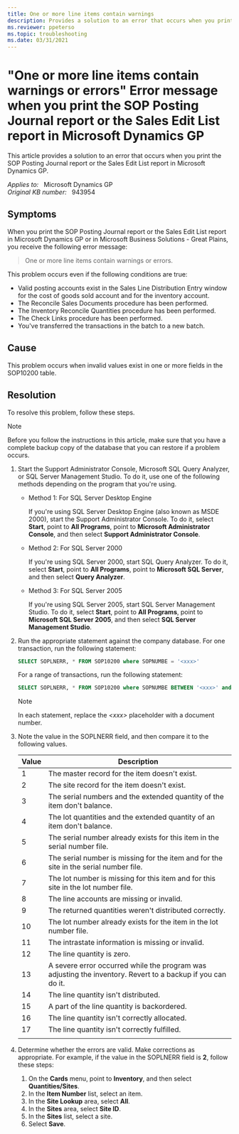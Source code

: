 ```yaml
---
title: One or more line items contain warnings
description: Provides a solution to an error that occurs when you print the SOP Posting Journal report or the Sales Edit List report in Microsoft Dynamics GP.
ms.reviewer: ppeterso
ms.topic: troubleshooting
ms.date: 03/31/2021
---
```

# "One or more line items contain warnings or errors" Error message when you print the SOP Posting Journal report or the Sales Edit List report in Microsoft Dynamics GP

This article provides a solution to an error that occurs when you print the SOP Posting Journal report or the Sales Edit List report in Microsoft Dynamics GP.

_Applies to:_ &nbsp; Microsoft Dynamics GP  
_Original KB number:_ &nbsp; 943954

## Symptoms

When you print the SOP Posting Journal report or the Sales Edit List report in Microsoft Dynamics GP or in Microsoft Business Solutions - Great Plains, you receive the following error message:

> One or more line items contain warnings or errors.

This problem occurs even if the following conditions are true:

- Valid posting accounts exist in the Sales Line Distribution Entry window for the cost of goods sold account and for the inventory account.
- The Reconcile Sales Documents procedure has been performed.
- The Inventory Reconcile Quantities procedure has been performed.
- The Check Links procedure has been performed.
- You've transferred the transactions in the batch to a new batch.

## Cause

This problem occurs when invalid values exist in one or more fields in the SOP10200 table.

## Resolution

To resolve this problem, follow these steps.

> [!NOTE]
> Before you follow the instructions in this article, make sure that you have a complete backup copy of the database that you can restore if a problem occurs.

1. Start the Support Administrator Console, Microsoft SQL Query Analyzer, or SQL Server Management Studio. To do it, use one of the following methods depending on the program that you're using.

    - Method 1: For SQL Server Desktop Engine

        If you're using SQL Server Desktop Engine (also known as MSDE 2000), start the Support Administrator Console. To do it, select **Start**, point to **All Programs**, point to **Microsoft Administrator Console**, and then select **Support Administrator Console**.

    - Method 2: For SQL Server 2000

        If you're using SQL Server 2000, start SQL Query Analyzer. To do it, select **Start**, point to **All Programs**, point to **Microsoft SQL Server**, and then select **Query Analyzer**.

    - Method 3: For SQL Server 2005
  
        If you're using SQL Server 2005, start SQL Server Management Studio. To do it, select **Start**, point to **All Programs**, point to **Microsoft SQL Server 2005**, and then select **SQL Server Management Studio**.  

2. Run the appropriate statement against the company database. For one transaction, run the following statement:

    ```sql
    SELECT SOPLNERR, * FROM SOP10200 where SOPNUMBE = '<xxx>'
    ```

    For a range of transactions, run the following statement:

    ```sql
    SELECT SOPLNERR, * FROM SOP10200 where SOPNUMBE BETWEEN '<xxx>' and '<xxx>'
    ```

    > [!NOTE]
    > In each statement, replace the *\<xxx>* placeholder with a document number.

3. Note the value in the SOPLNERR field, and then compare it to the following values.

    |Value|Description|
    |---|---|
    |1|The master record for the item doesn't exist.|
    |2|The site record for the item doesn't exist.|
    |3|The serial numbers and the extended quantity of the item don't balance.|
    |4|The lot quantities and the extended quantity of an item don't balance.|
    |5|The serial number already exists for this item in the serial number file.|
    |6|The serial number is missing for the item and for the site in the serial number file.|
    |7|The lot number is missing for this item and for this site in the lot number file.|
    |8|The line accounts are missing or invalid.|
    |9|The returned quantities weren't distributed correctly.|
    |10|The lot number already exists for the item in the lot number file.|
    |11|The intrastate information is missing or invalid.|
    |12|The line quantity is zero.|
    |13|A severe error occurred while the program was adjusting the inventory. Revert to a backup if you can do it.|
    |14|The line quantity isn't distributed.|
    |15|A part of the line quantity is backordered.|
    |16|The line quantity isn't correctly allocated.|
    |17|The line quantity isn't correctly fulfilled.|
    |||

4. Determine whether the errors are valid. Make corrections as appropriate. For example, if the value in the SOPLNERR field is **2**, follow these steps:

    1. On the **Cards** menu, point to **Inventory**, and then select **Quantities/Sites**.
    2. In the **Item Number** list, select an item.
    3. In the **Site Lookup** area, select **All**.
    4. In the **Sites** area, select **Site ID**.
    5. In the **Sites** list, select a site.
    6. Select **Save**.
